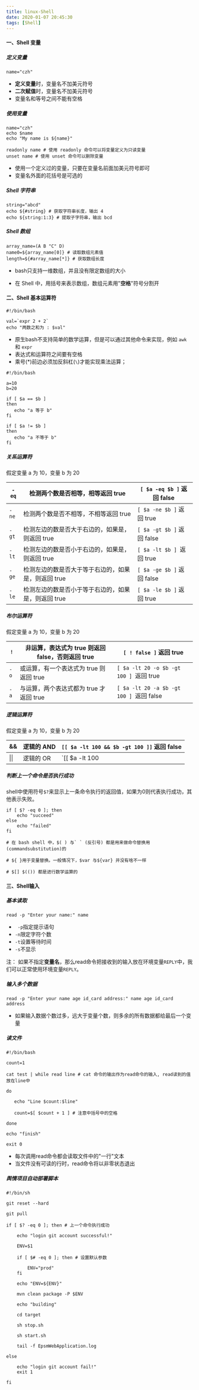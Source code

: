 ```yaml
---
title: linux-Shell
date: 2020-01-07 20:45:30
tags: [Shell]
---
```


#### 一、Shell 变量

##### 定义变量

```shell
name="czh"
```

-  **定义变量**时，变量名不加美元符号 
- **二次赋值**时，变量名不加美元符号 
-  变量名和等号之间不能有空格 

##### 使用变量

```shell
name="czh" 
echo $name
echo "My name is ${name}"

readonly name # 使用 readonly 命令可以将变量定义为只读变量
unset name # 使用 unset 命令可以删除变量
```

- 使用一个定义过的变量，只要在变量名前面加美元符号即可 
-  变量名外面的花括号是可选的 

<!--more-->



##### Shell 字符串

```shell
string="abcd"
echo ${#string} # 获取字符串长度，输出 4
echo ${string:1:3} # 提取子字符串，输出 bcd
```



##### Shell 数组

```shell
array_name=(A B "C" D)
name0=${array_name[0]} # 读取数组元素值
length=${#array_name[*]} # 获取数组长度
```

- bash只支持一维数组，并且没有限定数组的大小

- 在 Shell 中，用括号来表示数组，数组元素用"**空格**"符号分割开 



#### 二、Shell 基本运算符

```shell
#!/bin/bash

val=`expr 2 + 2`
echo "两数之和为 : $val"
```

-  原生bash不支持简单的数学运算，但是可以通过其他命令来实现，例如 `awk` 和 `expr`
-  表达式和运算符之间要有空格 
- 乘号(*)前边必须加反斜杠(`\`)才能实现乘法运算； 

```shell
#!/bin/bash

a=10
b=20

if [ $a == $b ]
then
   echo "a 等于 b"
fi

if [ $a != $b ]
then
   echo "a 不等于 b"
fi
```



##### 关系运算符

 假定变量 a 为 10，变量 b 为 20

| `-eq` | 检测两个数是否相等，相等返回 true                   | `[ $a -eq $b ]` 返回 false |
| ----- | --------------------------------------------------- | -------------------------- |
| `-ne` | 检测两个数是否不相等，不相等返回 true               | `[ $a -ne $b ]` 返回 true  |
| `-gt` | 检测左边的数是否大于右边的，如果是，则返回 true     | `[ $a -gt $b ]` 返回 false |
| `-lt` | 检测左边的数是否小于右边的，如果是，则返回 true     | `[ $a -lt $b ] `返回 true  |
| `-ge` | 检测左边的数是否大于等于右边的，如果是，则返回 true | `[ $a -ge $b ]` 返回 false |
| `-le` | 检测左边的数是否小于等于右边的，如果是，则返回 true | `[ $a -le $b ]` 返回 true  |



##### 布尔运算符

 假定变量 a 为 10，变量 b 为 20 

| `!`  | 非运算，表达式为 true 则返回 false，否则返回 true | `[ ! false ]` 返回 true                  |
| ---- | ------------------------------------------------- | ---------------------------------------- |
| `-o` | 或运算，有一个表达式为 true 则返回 true           | `[ $a -lt 20 -o $b -gt 100 ] `返回 true  |
| `-a` | 与运算，两个表达式都为 true 才返回 true           | `[ $a -lt 20 -a $b -gt 100 ] `返回 false |



##### 逻辑运算符

 假定变量 a 为 10，变量 b 为 20 

| &&   | 逻辑的 AND | `[[ $a -lt 100 && $b -gt 100 ]]` 返回 false |
| ---- | ---------- | ------------------------------------------- |
| \|\| | 逻辑的 OR  | `[[ $a -lt 100 || $b -gt 100 ]] `返回 true  |



#####  判断上一个命令是否执行成功 

 shell中使用符号`$?`来显示上一条命令执行的返回值，如果为0则代表执行成功，其他表示失败。 

```shell
if [ $? -eq 0 ]; then
    echo "succeed"
else
    echo "failed"
fi
```



```shell
# 在 bash shell 中，$( ) 与` ` (反引号) 都是用来做命令替换用(commandsubstitution)的

# ${ }用于变量替换。一般情况下，$var 与${var} 并没有啥不一样

# $[] $(()) 都是进行数学运算的
```



#### 三、Shell输入

##### 基本读取

```shell
read -p "Enter your name:" name
```

- ` -p`指定提示语句
- `-n`限定字符个数
- `-t`设置等待时间
- `-s`不显示

注： 如果不指定**变量名**，那么read命令把接收到的输入放在环境变量`REPLY`中，我们可以正常使用环境变量`REPLY`。 



#####  输入多个数据 

```shell
read -p "Enter your name age id_card address:" name age id_card address 
```

- 如果输入数据个数过多，远大于变量个数，则多余的所有数据都给最后一个变量 



#####  读文件 

```shell
#!/bin/bash

count=1

cat test | while read line # cat 命令的输出作为read命令的输入, read读到的值放在line中

do

   echo "Line $count:$line"
   
   count=$[ $count + 1 ] # 注意中括号中的空格
   
done

echo "finish"

exit 0
```

- 每次调用read命令都会读取文件中的"一行"文本
- 当文件没有可读的行时，read命令将以非零状态退出



##### 舆情项目自动部署脚本

```shell
#!/bin/sh

git reset --hard

git pull

if [ $? -eq 0 ]; then # 上一个命令执行成功

    echo "login git account successful!"

    ENV=$1

    if [ $# -eq 0 ]; then # 设置默认参数

        ENV="prod"
    fi

    echo "ENV=${ENV}"

    mvn clean package -P $ENV

    echo "building"

    cd target

    sh stop.sh

    sh start.sh

    tail -f EpsmWebApplication.log

else

    echo "login git account fail!"
    exit 1

fi
```

